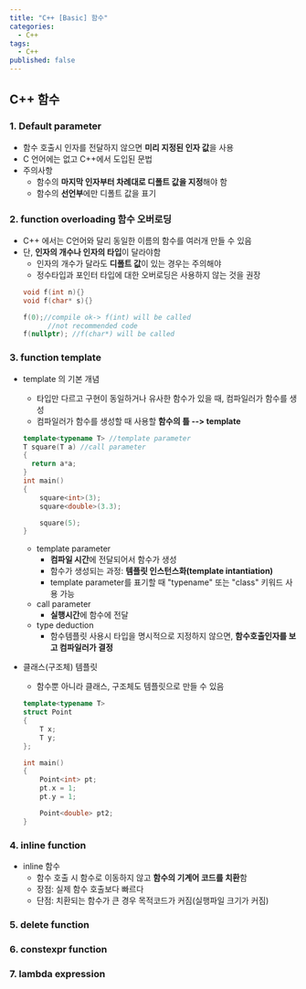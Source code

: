 ```yaml
---
title: "C++ [Basic] 함수"
categories:
  - C++
tags:
  - C++
published: false
---
```

## C++ 함수  
### 1. Default parameter  
* 함수 호출시 인자를 전달하지 않으면 **미리 지정된 인자 값**을 사용  
* C 언어에는 없고 C++에서 도입된 문법  
* 주의사항  
    * 함수의 **마지막 인자부터 차례대로 디폴트 값을 지정**해야 함  
    * 함수의 **선언부**에만 디폴트 값을 표기  
    
### 2. function overloading 함수 오버로딩  
* C++ 에서는 C언어와 달리 동일한 이름의 함수를 여러개 만들 수 있음  
* 단, **인자의 개수나 인자의 타입**이 달라야함  
  * 인자의 개수가 달라도 **디폴트 값**이 있는 경우는 주의해야
  * 정수타입과 포인터 타입에 대한 오버로딩은 사용하지 않는 것을 권장
  ```c++
  void f(int n){}
  void f(char* s){}

  f(0);//compile ok-> f(int) will be called 
        //not recommended code
  f(nullptr); //f(char*) will be called
  ```
### 3. function template  
* template 의 기본 개념  
  * 타입만 다르고 구현이 동일하거나 유사한 함수가 있을 때, 컴파일러가 함수를 생성  
  * 컴파일러가 함수를 생성할 때 사용할 **함수의 틀 --> template**  
  ```c++
  template<typename T> //template parameter
  T square(T a) //call parameter
  {
    return a*a;
  }
  int main()
  {
      square<int>(3);
      square<double>(3.3);

      square(5);
  }
  ```
  * template parameter   
    * **컴파일 시간**에 전달되어서 함수가 생성
    * 함수가 생성되는 과정: **템플릿 인스턴스화(template intantiation)**  
    * template parameter를 표기할 때 "typename" 또는 "class" 키워드 사용 가능  
  * call parameter  
    * **실행시간**에 함수에 전달  
  * type deduction  
    * 함수템플릿 사용시 타입을 명시적으로 지정하지 않으면, **함수호출인자를 보고 컴파일러가 결정**  

* 클래스(구조체) 템플릿  
  * 함수뿐 아니라 클래스, 구조체도 템플릿으로 만들 수 있음  
  ```cpp
  template<typename T>
  struct Point
  {
      T x;
      T y;
  };

  int main()
  { 
      Point<int> pt;
      pt.x = 1;
      pt.y = 1;

      Point<double> pt2;
  }
  ```   

### 4. inline function  
* inline 함수  
  * 함수 호출 시 함수로 이동하지 않고 **함수의 기계어 코드를 치환**함  
  * 장점: 실제 함수 호출보다 빠르다
  * 단점: 치환되는 함수가 큰 경우 목적코드가 커짐(실행파일 크기가 커짐)  
### 5. delete function  

### 6. constexpr function  

### 7. lambda expression  